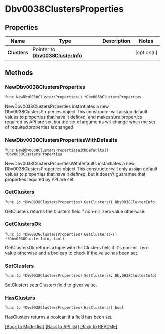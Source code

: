 # Dbv0038ClustersProperties

## Properties

Name | Type | Description | Notes
------------ | ------------- | ------------- | -------------
**Clusters** | Pointer to [**Dbv0038ClusterInfo**](Dbv0038ClusterInfo.md) |  | [optional] 

## Methods

### NewDbv0038ClustersProperties

`func NewDbv0038ClustersProperties() *Dbv0038ClustersProperties`

NewDbv0038ClustersProperties instantiates a new Dbv0038ClustersProperties object
This constructor will assign default values to properties that have it defined,
and makes sure properties required by API are set, but the set of arguments
will change when the set of required properties is changed

### NewDbv0038ClustersPropertiesWithDefaults

`func NewDbv0038ClustersPropertiesWithDefaults() *Dbv0038ClustersProperties`

NewDbv0038ClustersPropertiesWithDefaults instantiates a new Dbv0038ClustersProperties object
This constructor will only assign default values to properties that have it defined,
but it doesn't guarantee that properties required by API are set

### GetClusters

`func (o *Dbv0038ClustersProperties) GetClusters() Dbv0038ClusterInfo`

GetClusters returns the Clusters field if non-nil, zero value otherwise.

### GetClustersOk

`func (o *Dbv0038ClustersProperties) GetClustersOk() (*Dbv0038ClusterInfo, bool)`

GetClustersOk returns a tuple with the Clusters field if it's non-nil, zero value otherwise
and a boolean to check if the value has been set.

### SetClusters

`func (o *Dbv0038ClustersProperties) SetClusters(v Dbv0038ClusterInfo)`

SetClusters sets Clusters field to given value.

### HasClusters

`func (o *Dbv0038ClustersProperties) HasClusters() bool`

HasClusters returns a boolean if a field has been set.


[[Back to Model list]](../README.md#documentation-for-models) [[Back to API list]](../README.md#documentation-for-api-endpoints) [[Back to README]](../README.md)


